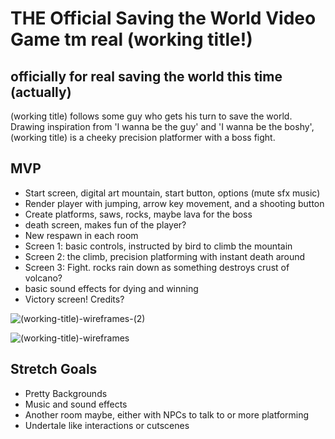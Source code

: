 # THE Official Saving the World Video Game tm real (working title!)
## officially for real saving the world this time (actually)

(working title) follows some guy who gets his turn to save the world. Drawing inspiration from 'I wanna be the guy' and 'I wanna be the boshy', (working title) is a cheeky precision platformer with a boss fight.


## MVP
- Start screen, digital art mountain, start button, options (mute sfx music)
- Render player  with jumping, arrow key movement, and a shooting button
- Create platforms, saws, rocks, maybe lava for the boss
- death screen, makes fun of the player?
- New respawn in each room
- Screen 1: basic controls, instructed by bird to climb the mountain
- Screen 2: the climb, precision platforming with instant death around
- Screen 3: Fight. rocks rain down as something destroys crust of volcano? 
- basic sound effects for dying and winning
- Victory screen! Credits?

![(working-title)-wireframes-(2)](https://user-images.githubusercontent.com/118223189/204980504-bbab173a-01d1-4369-bb7d-6a5b7dc9b9cb.png)

![(working-title)-wireframes](https://user-images.githubusercontent.com/118223189/204980484-7e4b7110-f0bd-495e-bafb-9dedb0c81fa0.png)

## Stretch Goals
- Pretty Backgrounds
- Music and sound effects
- Another room maybe, either with NPCs to talk to or more platforming
- Undertale like interactions or cutscenes
